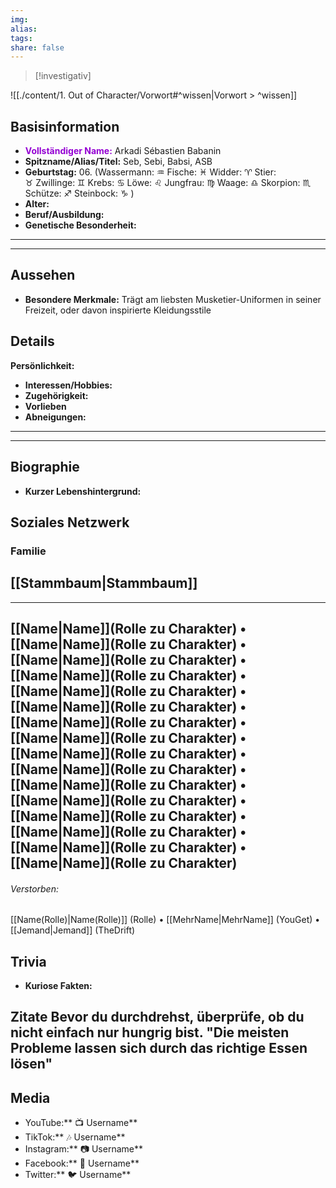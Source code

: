 ```yaml
---
img: 
alias: 
tags: 
share: false
---
```

> [!investigativ]

![[./content/1. Out of Character/Vorwort#^wissen|Vorwort > ^wissen]]
## Basisinformation
- <font color="#9400D3">**Vollständiger Name:**</font> Arkadi Sébastien Babanin
- **Spitzname/Alias/Titel:** Seb, Sebi, Babsi, ASB
- **Geburtstag:** 06. (Wassermann: ♒ Fische: ♓ Widder: ♈ Stier: ♉ Zwillinge: ♊ Krebs: ♋ Löwe: ♌  Jungfrau: ♍ Waage: ♎ Skorpion: ♏ Schütze: ♐ Steinbock: ♑ )
- **Alter:**
- **Beruf/Ausbildung:**
- **Genetische Besonderheit:**
---
---
## Aussehen
- **Besondere Merkmale:** Trägt am liebsten Musketier-Uniformen in seiner Freizeit, oder davon inspirierte Kleidungsstile

## Details
**Persönlichkeit:**
- **Interessen/Hobbies:**
- **Zugehörigkeit:**
- **Vorlieben**
- **Abneigungen:**
---
---
## Biographie
- **Kurzer Lebenshintergrund:**

## Soziales Netzwerk
### Familie
[[Stammbaum|Stammbaum]]
---
---
**[[Name|Name]]**(Rolle zu Charakter) • **[[Name|Name]]**(Rolle zu Charakter) • **[[Name|Name]]**(Rolle zu Charakter) • **[[Name|Name]]**(Rolle zu Charakter) • **[[Name|Name]]**(Rolle zu Charakter) • **[[Name|Name]]**(Rolle zu Charakter) • **[[Name|Name]]**(Rolle zu Charakter) • **[[Name|Name]]**(Rolle zu Charakter) • **[[Name|Name]]**(Rolle zu Charakter) • **[[Name|Name]]**(Rolle zu Charakter) • **[[Name|Name]]**(Rolle zu Charakter) • **[[Name|Name]]**(Rolle zu Charakter) • **[[Name|Name]]**(Rolle zu Charakter) • **[[Name|Name]]**(Rolle zu Charakter) • **[[Name|Name]]**(Rolle zu Charakter) • **[[Name|Name]]**(Rolle zu Charakter)
---
###### Verstorben:
[[Name(Rolle)|Name(Rolle)]] (Rolle) • [[MehrName|MehrName]] (YouGet) • [[Jemand|Jemand]] (TheDrift)
## Trivia
- **Kuriose Fakten:**
## Zitate Bevor du durchdrehst, überprüfe, ob du nicht einfach nur hungrig bist. "Die meisten Probleme lassen sich durch das richtige Essen lösen"
## Media
- YouTube:** 📺 Username**
- TikTok:** 🎶 Username**
- Instagram:** 📷 Username**
- Facebook:** 📘 Username**
- Twitter:** 🐦 Username**